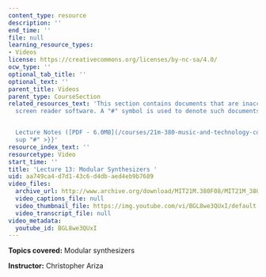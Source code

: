 ```yaml
---
content_type: resource
description: ''
end_time: ''
file: null
learning_resource_types:
- Videos
license: https://creativecommons.org/licenses/by-nc-sa/4.0/
ocw_type: ''
optional_tab_title: ''
optional_text: ''
parent_title: Videos
parent_type: CourseSection
related_resources_text: 'This section contains documents that are inaccessible to
  screen reader software. A "#" symbol is used to denote such documents.


  Lecture Notes ([PDF - 6.0MB](/courses/21m-380-music-and-technology-contemporary-history-and-aesthetics-fall-2009/resources/mit21m_380f09_lec13)){{<
  sup "#" >}}'
resource_index_text: ''
resourcetype: Video
start_time: ''
title: 'Lecture 13: Modular Synthesizers '
uid: aa749ca4-d7d1-43c6-d4db-aed4eb9b7689
video_files:
  archive_url: http://www.archive.org/download/MIT21M.380F08/MIT21M_380F09_lec13_300k.mp4
  video_captions_file: null
  video_thumbnail_file: https://img.youtube.com/vi/BGL8we3QUxI/default.jpg
  video_transcript_file: null
video_metadata:
  youtube_id: BGL8we3QUxI
---
```


**Topics covered:** Modular synthesizers

**Instructor:** Christopher Ariza

